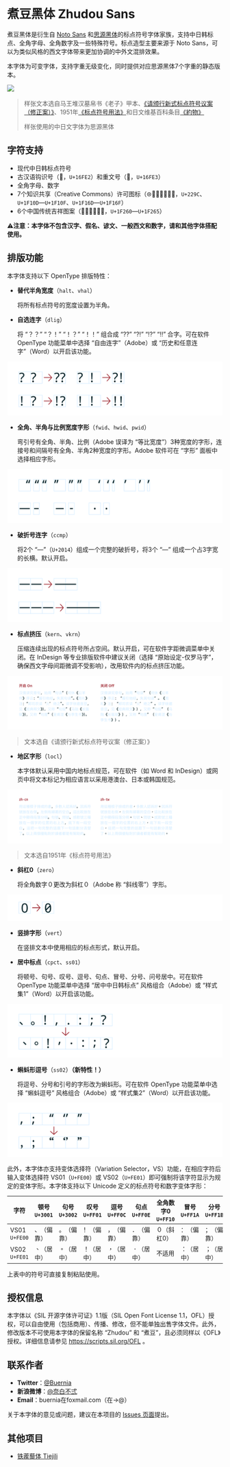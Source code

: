 # 煮豆黑体 Zhudou Sans

煮豆黑体是衍生自 [Noto Sans](https://github.com/googlefonts/noto-fonts) 和[思源黑体](https://github.com/adobe-fonts/source-han-sans)的标点符号字体家族，支持中日韩标点、全角字母、全角数字及一些特殊符号。标点造型主要来源于 Noto Sans，可以为类似风格的西文字体带来更加协调的中外文混排效果。

本字体为可变字体，支持字重无级变化，同时提供对应思源黑体7个字重的静态版本。

<picture>
  <source media="(prefers-color-scheme: dark)" srcset="./images/Title.dark.svg">
  <source media="(prefers-color-scheme: light)" srcset="./images/Title.light.svg">
  <img src="./Title.light.svg">
</picture>

> 样张文本选自马王堆汉墓帛书《老子》甲本、[《请颁行新式标点符号议案（修正案）》](https://zh.wikisource.org/wiki/%E8%AB%8B%E9%A0%92%E8%A1%8C%E6%96%B0%E5%BC%8F%E6%A8%99%E9%BB%9E%E7%AC%A6%E8%99%9F%E8%AD%B0%E6%A1%88%EF%BC%88%E4%BF%AE%E6%AD%A3%E6%A1%88%EF%BC%89)、1951年[《标点符号用法》](https://zh.wikisource.org/wiki/%E6%A8%99%E9%BB%9E%E7%AC%A6%E8%99%9F%E7%94%A8%E6%B3%95_(1951%E5%B9%B4))和日文维基百科条目[《約物》](https://ja.wikipedia.org/w/index.php?title=%E7%B4%84%E7%89%A9&oldid=86255058)
>
> 样张使用的中日文字体为思源黑体

## 字符支持

* 现代中日韩标点符号
* 古汉语钩识号（𖿢，`U+16FE2`）和重文号（𖿣，`U+16FE3`）
* 全角字母、数字
* 7个知识共享（Creative Commons）许可图标（⊜🄍🄎🄏🅭🅮🅯，`U+229C`、`U+1F10D`—`U+1F10F`、`U+1F16D`—`U+1F16F`）
* 6个中国传统吉祥图案（🉠🉡🉢🉣🉤🉥，`U+1F260`—`U+1F265`）

⚠**注意：本字体不包含汉字、假名、谚文、一般西文和数字，请和其他字体搭配使用。**

## 排版功能

本字体支持以下 OpenType 排版特性：

* **替代半角宽度**（`halt`、`vhal`）

  将所有标点符号的宽度设置为半角。

* **自选连字**（`dlig`）

  将 “？？” “？！” “！？” “！！” 组合成 “⁇” “⁈” “⁉” “‼” 合字。可在软件 OpenType 功能菜单中选择 “自由连字”（Adobe）或 “历史和任意连字”（Word）以开启该功能。

<picture>
  <source media="(prefers-color-scheme: dark)" srcset="./images/dlig.dark.svg">
  <img src="./images/dlig.light.svg">
</picture>

* **全角、半角与比例宽度字形**（`fwid`、`hwid`、`pwid`）

  弯引号有全角、半角、比例（Adobe 误译为 “等比宽度”）3种宽度的字形，连接号和间隔号有全角、半角2种宽度的字形。Adobe 软件可在 “字形” 面板中选择相应字形。

<picture>
  <source media="(prefers-color-scheme: dark)" srcset="./images/fwid-hwid-pwid.dark.svg">
  <img src="./images/fwid-hwid-pwid.light.svg">
</picture>

* **破折号连字**（`ccmp`）

  将2个 “—”（`U+2014`）组成一个完整的破折号，将3个 “—” 组成一个占3字宽的长横。默认开启。

<picture>
  <source media="(prefers-color-scheme: dark)" srcset="./images/ccmp.dark.svg">
  <img src="./images/ccmp.light.svg">
</picture>

* **标点挤压**（`kern`、`vkrn`）

  压缩连续出现的标点符号所占空间。默认开启，可在软件字距微调菜单中关闭。在 InDesign 等专业排版软件中建议关闭（选择 “原始设定-仅罗马字”，确保西文字母间距微调不受影响），改用软件内的标点挤压功能。

<picture>
  <source media="(prefers-color-scheme: dark)" srcset="./images/kern.dark.svg">
  <img src="./images/kern.light.svg">
</picture>

  > 文本选自《请颁行新式标点符号议案（修正案）》

* **地区字形**（`locl`）

  本字体默认采用中国内地标点规范，可在软件（如 Word 和 InDesign）或网页中将文本标记为相应语言以采用港澳台、日本或韩国规范。

<picture>
  <source media="(prefers-color-scheme: dark)" srcset="./images/locl.dark.svg">
  <img src="./images/locl.light.svg">
</picture>

  > 文本选自1951年《标点符号用法》

* **斜杠0**（`zero`）

  将全角数字０更改为斜杠０︀（Adobe 称 “斜线零”）字形。

<picture>
  <source media="(prefers-color-scheme: dark)" srcset="./images/zero.dark.svg">
  <img src="./images/zero.light.svg">
</picture>

* **竖排字形**（`vert`）

  在竖排文本中使用相应的标点形式，默认开启。

* **居中标点**（`cpct`、`ss01`）

  将顿号、句号、叹号、逗号、句点、冒号、分号、问号居中。可在软件 OpenType 功能菜单中选择 “居中中日韩标点” 风格组合（Adobe）或 “样式集1”（Word）以开启该功能。
  
<picture>
  <source media="(prefers-color-scheme: dark)" srcset="./images/cpct.dark.svg">
  <img src="./images/cpct.light.svg">
</picture>

* **蝌蚪形逗号**（`ss02`）**（新特性！）**

  将逗号、分号和引号的字形改为蝌蚪形。可在软件 OpenType 功能菜单中选择 “蝌蚪逗号” 风格组合（Adobe）或 “样式集2”（Word）以开启该功能。

<picture>
  <source media="(prefers-color-scheme: dark)" srcset="./images/ss02.dark.svg">
  <img src="./images/ss02.light.svg">
</picture>

此外，本字体亦支持变体选择符（Variation Selector，VS）功能，在相应字符后输入变体选择符 VS01（`U+FE00`）或 VS02（`U+FE01`）即可强制将该字符显示为规定的变体字形。本字体支持以下 Unicode 定义的标点符号和数字变体字形：

| 字符          | 顿号`U+3001` | 句号`U+3002` | 叹号`U+FF01` | 逗号`U+FF0C` | 句点`U+FF0E` | 全角数字0 `U+FF10` | 冒号`U+FF1A` | 分号`U+FF1B` | 问号`U+FF1F` |
| -------- | ---------- | ---------- | ---------- | ---------- | ---------- | ----------- | ---------- | ---------- | ---------- |
| VS01 `U+FE00` | 、︀（偏靠） | 。︀（偏靠） | ！︀（偏靠） | ，︀（偏靠） | ．︀（偏靠） | ０︀（斜杠0） | ：︀（偏靠） | ；︀（偏靠） | ？︀（偏靠） |
| VS02 `U+FE01` | 、︁（居中） | 。︁（居中） | ！︁（居中） | ，︁（居中） | ．︁（居中） | 不适用 | ：︁（居中） | ；︁（居中） | ？︁（居中） |

上表中的符号可直接复制粘贴使用。

## 授权信息

本字体以《SIL 开源字体许可证》1.1版（SIL Open Font License 1.1，OFL）授权，可以自由使用（包括商用）、传播、修改，但不能单独出售字体文件。此外，修改版本不可使用本字体的保留名称 “Zhudou” 和 “煮豆”，且必须同样以《OFL》授权。详细信息请参见 https://scripts.sil.org/OFL 。

## 联系作者

* **Twitter**：[@Buernia](https://twitter.com/Buernia)
* **新浪微博**：[@奈白不弍](https://weibo.com/p/1005055835431520)
* **Email**：buernia在foxmail.com（在→@）

关于本字体的意见或问题，建议在本项目的 [Issues 页面](https://github.com/Buernia/Zhudou-Sans/issues)提出。

## 其他项目

* [铁蒺藜体 Tiejili](https://github.com/Buernia/Tiejili)

